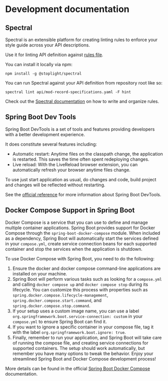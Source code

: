 # Development documentation

## Spectral

Spectral is an extensible platform for creating linting rules to enforce your style guide across your API descriptions.

Use it for linting API definition against [rules file](..%2F.spectral.yaml).

You can install it locally via npm:
```shell
npm install -g @stoplight/spectral
```

You can run Spectral against your API definition from repository root like so:

```shell
spectral lint api/mod-record-specifications.yaml -F hint
```

Check out the [Spectral documentation](https://stoplight.io/p/docs/gh/stoplightio/spectral/docs/getting-started/rulesets.md) on how to write and organize rules.

## Spring Boot Dev Tools

Spring Boot DevTools is a set of tools and features providing developers with a better development experience.

It does constitute several features including:
* Automatic restart: Anytime files on the classpath change, the application is restarted. This saves the time often spent redeploying changes.
* Live reload: With the LiveReload browser extension, you can automatically refresh your browser anytime files change.

To use just start application as usual, do changes and code, build project and changes will be reflected without restarting.

See the [official reference](https://docs.spring.io/spring-boot/docs/current/reference/htmlsingle/#using-boot-devtools) for more information about Spring Boot DevTools.


## Docker Compose Support in Spring Boot

Docker Compose is a service that you can use to define and manage multiple container applications. 
Spring Boot provides support for Docker Compose through the `spring-boot-docker-compose` module. 
When included as a dependency, Spring Boot will automatically start the services defined in your `compose.yml`, 
create service connection beans for each supported container and stop the services when the application is shutdown.

To use Docker Compose with Spring Boot, you need to do the following:

1. Ensure the docker and docker compose command-line applications are installed on your machine.
2. Spring Boot will perform various tasks such as looking for a `compose.yml` and calling `docker compose up` and `docker compose stop` during its lifecycle. You can customize this process with properties such as `spring.docker.compose.lifecycle-management`, `spring.docker.compose.start.command`, and `spring.docker.compose.stop.command`.
3. If your setup uses a custom image name, you can use a label `org.springframework.boot.service-connection: custom` in your `compose.yml` to ensure Spring Boot can find it.
4. If you want to ignore a specific container in your compose file, tag it with the label `org.springframework.boot.ignore: true`.
5. Finally, remember to run your application, and Spring Boot will take care of running the compose file, and creating service connections for supported containers. The setup should work automatically, but remember you have many options to tweak the behavior. Enjoy your streamlined Spring Boot and Docker Compose development process!

More details can be found in the official [Spring Boot Docker Compose](https://docs.spring.io/spring-boot/docs/current/reference/htmlsingle/#features.docker-compose) documentation.